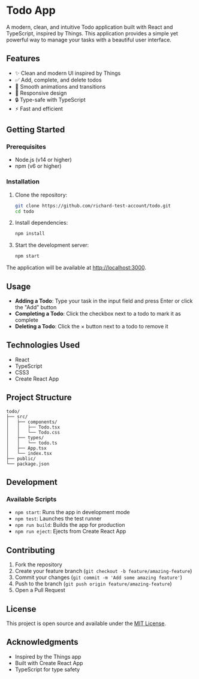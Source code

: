 # Todo App

A modern, clean, and intuitive Todo application built with React and TypeScript, inspired by Things. This application provides a simple yet powerful way to manage your tasks with a beautiful user interface.

## Features

- ✨ Clean and modern UI inspired by Things
- ✅ Add, complete, and delete todos
- 🎨 Smooth animations and transitions
- 📱 Responsive design
- 🔒 Type-safe with TypeScript
- ⚡ Fast and efficient

## Getting Started

### Prerequisites

- Node.js (v14 or higher)
- npm (v6 or higher)

### Installation

1. Clone the repository:
   ```bash
   git clone https://github.com/richard-test-account/todo.git
   cd todo
   ```

2. Install dependencies:
   ```bash
   npm install
   ```

3. Start the development server:
   ```bash
   npm start
   ```

The application will be available at [http://localhost:3000](http://localhost:3000).

## Usage

- **Adding a Todo**: Type your task in the input field and press Enter or click the "Add" button
- **Completing a Todo**: Click the checkbox next to a todo to mark it as complete
- **Deleting a Todo**: Click the × button next to a todo to remove it

## Technologies Used

- React
- TypeScript
- CSS3
- Create React App

## Project Structure

```
todo/
├── src/
│   ├── components/
│   │   ├── Todo.tsx
│   │   └── Todo.css
│   ├── types/
│   │   └── todo.ts
│   ├── App.tsx
│   └── index.tsx
├── public/
└── package.json
```

## Development

### Available Scripts

- `npm start`: Runs the app in development mode
- `npm test`: Launches the test runner
- `npm run build`: Builds the app for production
- `npm run eject`: Ejects from Create React App

## Contributing

1. Fork the repository
2. Create your feature branch (`git checkout -b feature/amazing-feature`)
3. Commit your changes (`git commit -m 'Add some amazing feature'`)
4. Push to the branch (`git push origin feature/amazing-feature`)
5. Open a Pull Request

## License

This project is open source and available under the [MIT License](LICENSE).

## Acknowledgments

- Inspired by the Things app
- Built with Create React App
- TypeScript for type safety
